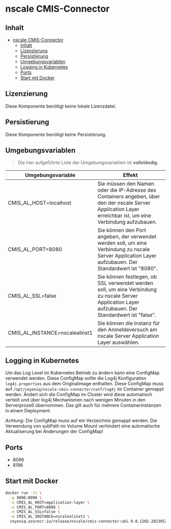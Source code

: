# nscale CMIS-Connector

## Inhalt

- [nscale CMIS-Connector](#nscale-cmis-connector)
  - [Inhalt](#inhalt)
  - [Lizenzierung](#lizenzierung)
  - [Persistierung](#persistierung)
  - [Umgebungsvariablen](#umgebungsvariablen)
  - [Logging in Kubernetes](#logging-in-kubernetes)
  - [Ports](#ports)
  - [Start mit Docker](#start-mit-docker)

## Lizenzierung

Diese Komponente benötigt keine lokale Lizenzdatei.

## Persistierung

Diese Komponente benötigt keine Persistierung.

## Umgebungsvariablen

>Die hier aufgeführte Liste der Umgebungsvariablen ist **vollständig**.

|Umgebungsvariable | Effekt |
|----|---|
|CMIS_AL_HOST=localhost|Sie müssen den Namen oder die IP-Adresse des Containers angeben, über den der nscale Server Application Layer erreichbar ist, um eine Verbindung aufzubauen.|
|CMIS_AL_PORT=8080 |Sie können den Port angeben, der verwendet werden soll, um eine Verbindung zu nscale Server Application Layer aufzubauen. Der Standardwert ist "8080".|
|CMIS_AL_SSL=false |Sie können festlegen, ob SSL verwendet werden soll, um eine Verbindung zu nscale Server Application Layer aufzubauen. Der Standardwert ist "false".|
|CMIS_AL_INSTANCE=nscalealinst1 |Sie können die Instanz für den Anmeldeversuch am nscale Server Application Layer auswählen.|

## Logging in Kubernetes

Um das Log Level im Kubernetes Betrieb zu ändern kann eine ConfigMap verwendet werden. Diese ConfigMap sollte die Log4j 
Konfiguration ```log4j.properties``` aus dem Originalimage enthalten. 
Diese ConfigMap muss auf ```/opt/ceyoniq/nscale-cmis-connector/conf/log4j``` im Container gemappt werden.
Ändert sich die ConfigMap im Cluster wird diese automatisch verteilt und über log4j Mechanismen nach wenigen Minuten in den
Serverprozeß übernommen. Das gilt auch für mehrere Containerinstanzen in einem Deployment.

*Achtung:* Die ConfigMap muss auf ein Verzeichnis gemappt werden. Die Verwendung von subPath im Volume Mount verhindert eine automatische Aktualiserung bei Änderungen der ConfigMap!

## Ports

- 8096
- 8196

## Start mit Docker

```bash
docker run -it \
  -p 8096:8096 \
  -e CMIS_AL_HOST=application-layer \
  -e CMIS_AL_PORT=8080 \
  -e CMIS_AL_SSL=false \
  -e CMIS_AL_INSTANCE=nscalealinst1 \
  ceyoniq.azurecr.io/release/nscale/cmis-connector:ubi.9.0.1202.2023052608
```
